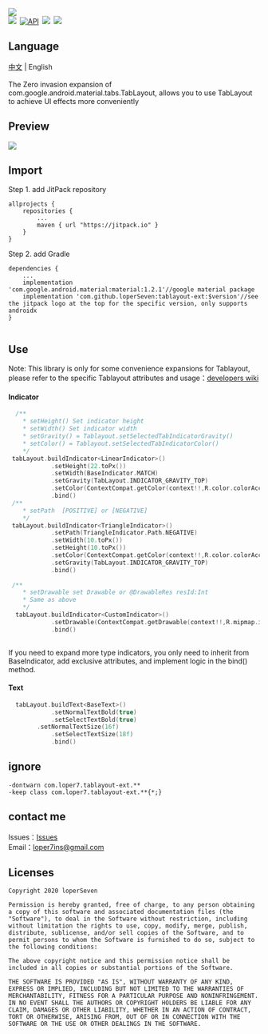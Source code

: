 ![](https://github.com/loperSeven/tablayout-ext/blob/master/image/logo.png)
<br/>
[![](https://jitpack.io/v/loperSeven/tablayout-ext.svg)](https://jitpack.io/#loperSeven/DateTimePicker)&ensp;[![API](https://img.shields.io/badge/API-23%2B-brightgreen.svg?style=flat)](https://android-arsenal.com/api?level=21)&ensp;[![](https://img.shields.io/badge/platform-android-green)](https://github.com/loperSeven)&ensp;[![](https://img.shields.io/badge/license-MIT-blue)](https://opensource.org/licenses/MIT)
<br/>
## Language
 [中文](https://github.com/loperSeven/tablayout-ext) | English
<br/>
<br/>
The Zero invasion expansion of com.google.android.material.tabs.TabLayout, allows you to use TabLayout to achieve UI effects more conveniently
<br/>
## Preview
![](https://github.com/loperSeven/tablayout-ext/blob/master/image/demo_gif.gif)
<br/>
## Import
Step 1. add JitPack repository 
```
allprojects {
	repositories {
		...
		maven { url "https://jitpack.io" }
	}
}
```
Step 2. add Gradle
```
dependencies {
    ...
    implementation 'com.google.android.material:material:1.2.1'//google material package
    implementation 'com.github.loperSeven:tablayout-ext:$version'//see the jitpack logo at the top for the specific version, only supports androidx
}


```
## Use
Note: This library is only for some convenience expansions for Tablayout, please refer to the specific Tablayout attributes and usage：[developers wiki](https://developer.android.com/reference/com/google/android/material/tabs/TabLayout)
#### Indicator
```kotlin
  /**
    * setHeight() Set indicator height
    * setWidth() Set indicator width
    * setGravity() = Tablayout.setSelectedTabIndicatorGravity()
    * setColor() = Tablayout.setSelectedTabIndicatorColor()
    */
 tabLayout.buildIndicator<LinearIndicator>()
            .setHeight(22.toPx())
            .setWidth(BaseIndicator.MATCH)
            .setGravity(TabLayout.INDICATOR_GRAVITY_TOP)
            .setColor(ContextCompat.getColor(context!!,R.color.colorAccent))
            .bind()
 /**
    * setPath  [POSITIVE] or [NEGATIVE] 
    */
 tabLayout.buildIndicator<TriangleIndicator>()
            .setPath(TriangleIndicator.Path.NEGATIVE)
            .setWidth(10.toPx())
            .setHeight(10.toPx())
            .setColor(ContextCompat.getColor(context!!,R.color.colorAccent))
            .setGravity(TabLayout.INDICATOR_GRAVITY_TOP)
            .bind()
	    
 /**
    * setDrawable set Drawable or @DrawableRes resId:Int
    * Same as above
    */
  tabLayout.buildIndicator<CustomIndicator>()
            .setDrawable(ContextCompat.getDrawable(context!!,R.mipmap.ic_indicator_fire)!!)
            .bind()
	    
```
If you need to expand more type indicators, you only need to inherit from BaseIndicator, add exclusive attributes, and implement logic in the bind() method.
#### Text
```kotlin
  tabLayout.buildText<BaseText>()
            .setNormalTextBold(true)
            .setSelectTextBold(true)
	    .setNormalTextSize(16f)
            .setSelectTextSize(18f)
            .bind()
```

## ignore
```
-dontwarn com.loper7.tablayout-ext.**
-keep class com.loper7.tablayout-ext.**{*;}
```

## contact me
Issues：[Issues](https://github.com/loperSeven/tablayout-ext/issues)
<br/>
Email：loper7ins@gmail.com
<br/>
## Licenses
```
Copyright 2020 loperSeven

Permission is hereby granted, free of charge, to any person obtaining a copy of this software and associated documentation files (the "Software"), to deal in the Software without restriction, including without limitation the rights to use, copy, modify, merge, publish, distribute, sublicense, and/or sell copies of the Software, and to permit persons to whom the Software is furnished to do so, subject to the following conditions:

The above copyright notice and this permission notice shall be included in all copies or substantial portions of the Software.

THE SOFTWARE IS PROVIDED "AS IS", WITHOUT WARRANTY OF ANY KIND, EXPRESS OR IMPLIED, INCLUDING BUT NOT LIMITED TO THE WARRANTIES OF MERCHANTABILITY, FITNESS FOR A PARTICULAR PURPOSE AND NONINFRINGEMENT. IN NO EVENT SHALL THE AUTHORS OR COPYRIGHT HOLDERS BE LIABLE FOR ANY CLAIM, DAMAGES OR OTHER LIABILITY, WHETHER IN AN ACTION OF CONTRACT, TORT OR OTHERWISE, ARISING FROM, OUT OF OR IN CONNECTION WITH THE SOFTWARE OR THE USE OR OTHER DEALINGS IN THE SOFTWARE.
```


